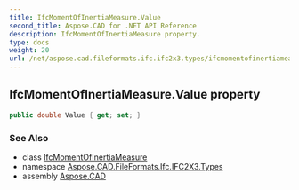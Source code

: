 ```yaml
---
title: IfcMomentOfInertiaMeasure.Value
second_title: Aspose.CAD for .NET API Reference
description: IfcMomentOfInertiaMeasure property. 
type: docs
weight: 20
url: /net/aspose.cad.fileformats.ifc.ifc2x3.types/ifcmomentofinertiameasure/value/
---
```

## IfcMomentOfInertiaMeasure.Value property

```csharp
public double Value { get; set; }
```

### See Also

* class [IfcMomentOfInertiaMeasure](../)
* namespace [Aspose.CAD.FileFormats.Ifc.IFC2X3.Types](../../../aspose.cad.fileformats.ifc.ifc2x3.types/)
* assembly [Aspose.CAD](../../../)


